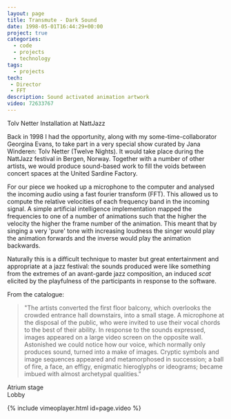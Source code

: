```yaml
---
layout: page
title: Transmute - Dark Sound
date: 1998-05-01T16:44:29+00:00
project: true
categories:
  - code
  - projects
  - technology
tags:
  - projects
tech:
 - Director
 - FFT
description: Sound activated animation artwork
video: 72633767
---
```


<div class="img_row">
	<img class="col three" src="{{ site.baseurl }}/images/heroes/tolv0213.gif" alt="" title="tolvnetter"/>
</div>
<div class="col three caption">
	Tolv Netter Installation at NattJazz
</div>

Back in 1998 I had the opportunity, along with my some-time-collaborator Georgina Evans, to take part in a very special show curated by Jana Winderen: Tolv Netter (Twelve Nights). It would take place during the NattJazz festival in Bergen, Norway. Together with a number of other artists, we would produce sound-based work to fill the voids between concert spaces at the United Sardine Factory.

For our piece we hooked up a microphone to the computer and analysed the incoming audio using a fast fourier transform (FFT). This allowed us to compute the relative velocities of each frequency band in the incoming signal. A simple artificial intelligence implementation mapped the frequencies to one of a number of animations such that the higher the velocity the higher the frame number of the animation. This meant that by singing a very 'pure' tone with increasing loudness the singer would play the animation forwards and the inverse would play the animation backwards.  

Naturally this is a difficult technique to master but great entertainment and appropriate at a jazz festival: the sounds produced were like something from the extremes of an avant-garde jazz composition, an induced _scat_ elicited by the playfulness of the participants in response to the software.

From the catalogue:


>"The artists converted the first floor balcony, which overlooks the crowded entrance hall downstairs, into a small stage. A microphone at the disposal of the public, who were invited to use their vocal chords to the best of their ability. In response to the sounds expressed, images appeared on a large video screen on the opposite wall. Astonished we could notice how our voice, which normally only produces sound, turned into a make of images. Cryptic symbols and image sequences appeared and metamorphosed in succession; a ball of fire, a face, an effigy, enigmatic hieroglyphs or ideograms; became imbued with almost archetypal qualities."


<div class="img_row">
    <img class="col one" src="{{ site.baseurl }}/images/tolvnetter/tolv201.gif" alt="" title="Atrium stage"/>
</div>
<div class="caption_row">
    <div class="col one left caption">Atrium stage</div>
</div>

<div class="img_row">
    <img class="col two" src="{{ site.baseurl }}/images/tolvnetter/deep02.gif" alt="" title="Lobby"/>
</div>
<div class="caption_row">
    <div class="col two left caption">Lobby</div>
</div>

{% include vimeoplayer.html id=page.video %}

